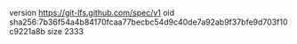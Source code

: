 version https://git-lfs.github.com/spec/v1
oid sha256:7b36f54a4b84170fcaa77becbc54d9c40de7a92ab9f37bfe9d703f10c9221a8b
size 2333
